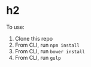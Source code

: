 # h2

To use:

1. Clone this repo
2. From CLI, run `npm install`
3. From CLI, run `bower install`
4. From CLI, run `gulp`